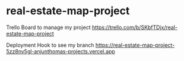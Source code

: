# real-estate-map-project

Trello Board to manage my project
https://trello.com/b/SKbfTDjx/real-estate-map-project

Deployment Hook to see my branch
https://real-estate-map-project-5zz8nv5gl-anjunthomas-projects.vercel.app
